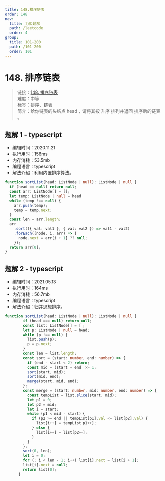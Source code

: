```yaml
---
title: 148.排序链表
order: 148
nav:
  title: 力扣题解
  path: /leetcode
  order: 4
group:
  title: 101-200
  path: /101-200
  order: 101
---
```


# 148. 排序链表

> 链接：[148. 排序链表](https://leetcode-cn.com/problems/sort-list/)  
> 难度：中等  
> 标签：排序、链表  
> 简介：给你链表的头结点 head ，请将其按 升序 排列并返回 排序后的链表 。

## 题解 1 - typescript

- 编辑时间：2020.11.21
- 执行用时：156ms
- 内存消耗：53.5mb
- 编程语言：typescript
- 解法介绍：利用内置排序算法。

```typescript
function sortList(head: ListNode | null): ListNode | null {
  if (head == null) return null;
  const arr: ListNode[] = [];
  let temp: ListNode | null = head;
  while (temp !== null) {
    arr.push(temp);
    temp = temp.next;
  }
  const len = arr.length;
  arr
    .sort(({ val: val1 }, { val: val2 }) => val1 - val2)
    .forEach((node, i, arr) => {
      node.next = arr[i + 1] ?? null;
    });
  return arr[0];
}
```
## 题解 2 - typescript
- 编辑时间：2021.05.13
- 执行用时：164ms
- 内存消耗：56.7mb
- 编程语言：typescript
- 解法介绍：归并思想排序。
```typescript
function sortList(head: ListNode | null): ListNode | null {
        if (head === null) return null;
        const list: ListNode[] = [];
        let p: ListNode | null = head;
        while (p !== null) {
          list.push(p);
          p = p.next;
        }
        const len = list.length;
        const sort = (start: number, end: number) => {
          if (end - start < 2) return;
          const mid = (start + end) >> 1;
          sort(start, mid);
          sort(mid, end);
          merge(start, mid, end);
        };
        const merge = (start: number, mid: number, end: number) => {
          const tempList = list.slice(start, mid);
          let p1 = 0;
          let p2 = mid;
          let i = start;
          while (p1 < mid - start) {
            if (p2 >= end || tempList[p1].val <= list[p2].val) {
              list[i++] = tempList[p1++];
            } else {
              list[i++] = list[p2++];
            }
          }
        };
        sort(0, len);
        let i = 0;
        for (; i < len - 1; i++) list[i].next = list[i + 1];
        list[i].next = null;
        return list[0];
      }
```
